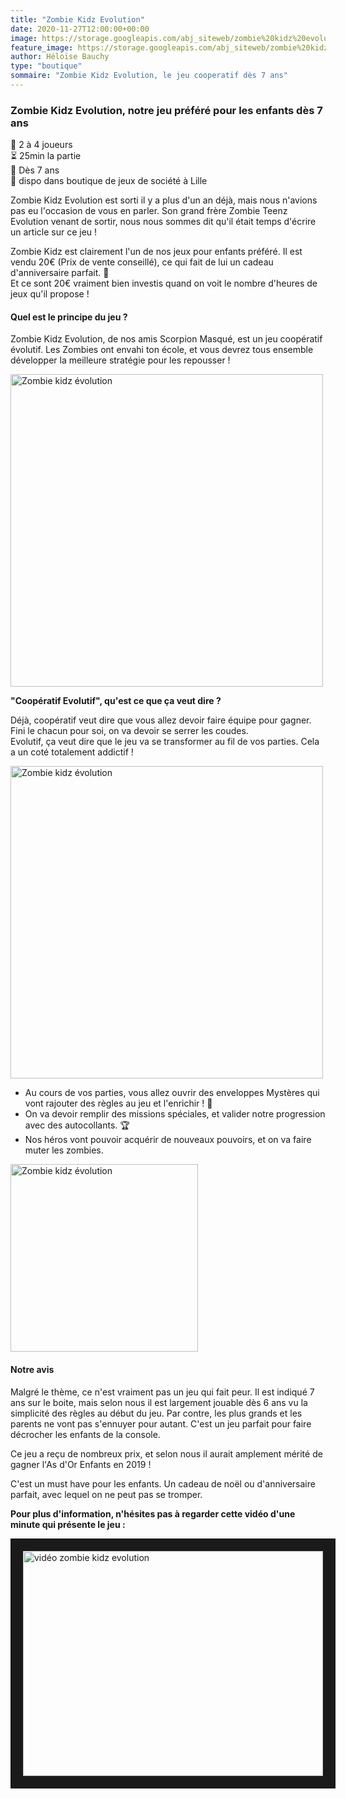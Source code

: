 ```yaml
---
title: "Zombie Kidz Evolution"
date: 2020-11-27T12:00:00+00:00
image: https://storage.googleapis.com/abj_siteweb/zombie%20kidz%20evolution/zombiekids.png
feature_image: https://storage.googleapis.com/abj_siteweb/zombie%20kidz%20evolution/05_lifestyle.jpg
author: Héloïse Bauchy
type: "boutique"
sommaire: "Zombie Kidz Evolution, le jeu cooperatif dès 7 ans"
---
```

### Zombie Kidz Evolution, notre jeu préféré pour les enfants dès 7 ans

:busts_in_silhouette:  2 à 4 joueurs <br>
:hourglass_flowing_sand: 25min la partie <br>
:birthday: Dès 7 ans <br>
:game_die: dispo dans boutique de jeux de société à Lille <br>

Zombie Kidz Evolution est sorti il y a plus d'un an déjà, mais nous n'avions pas eu l'occasion de vous en parler. Son grand frère Zombie Teenz Evolution venant de sortir, nous nous sommes dit qu'il était temps d'écrire un article sur ce jeu !

Zombie Kidz est clairement l'un de nos jeux pour enfants préféré. Il est vendu 20€ (Prix de vente conseillé), ce qui fait de lui un cadeau d'anniversaire parfait. :gift: <br>
Et ce sont 20€ vraiment bien investis quand on voit le nombre d'heures de jeux qu'il propose !

#### Quel est le principe du jeu ?

Zombie Kidz Evolution, de nos amis Scorpion Masqué, est un jeu coopératif évolutif. Les Zombies ont envahi ton école, et vous devrez tous ensemble développer la meilleure stratégie pour les repousser !

<img src="https://storage.googleapis.com/abj_siteweb/zombie%20kidz%20evolution/ZombieKidz_setup01_PRINT.jpg" alt="Zombie kidz évolution" width="500"/>

**"Coopératif Evolutif", qu'est ce que ça veut dire ?**

Déjà, coopératif veut dire que vous allez devoir faire équipe pour gagner. Fini le chacun pour soi, on va devoir se serrer les coudes. <br>
Evolutif, ça veut dire que le jeu va se transformer au fil de vos parties. Cela a un coté totalement addictif !

<img src="https://storage.googleapis.com/abj_siteweb/zombie%20kidz%20evolution/06_Lifestyle.jpg" alt="Zombie kidz évolution" width="500"/>

- Au cours de vos parties, vous allez ouvrir des enveloppes Mystères qui vont rajouter des règles au jeu et l'enrichir ! :email:
- On va devoir remplir des missions spéciales, et valider notre progression avec des autocollants. :trophy:
- Nos héros vont pouvoir acquérir de nouveaux pouvoirs, et on va faire muter les zombies.

<img src="https://storage.googleapis.com/abj_siteweb/zombie%20kidz%20evolution/04_ZKE_Socials_Reveal_03.jpg" alt="Zombie kidz évolution" width="300"/>

#### Notre avis

Malgré le thème, ce n'est vraiment pas un jeu qui fait peur. Il est indiqué 7 ans sur le boite, mais selon nous il est largement jouable dès 6 ans vu la simplicité des règles au début du jeu.
Par contre, les plus grands et les parents ne vont pas s'ennuyer pour autant.
C'est un jeu parfait pour faire décrocher les enfants de la console.

Ce jeu a reçu de nombreux prix, et selon nous il aurait amplement mérité de gagner l'As d'Or Enfants en 2019 !

C'est un must have pour les enfants. Un cadeau de noël ou d'anniversaire parfait, avec lequel on ne peut pas se tromper.

**Pour plus d'information, n'hésites pas à regarder cette vidéo d'une minute qui présente le jeu :**

<a href="http://www.youtube.com/watch?feature=player_embedded&v=58M9MFrQtn8
" target="_blank"><img src="http://img.youtube.com/vi/58M9MFrQtn8/0.jpg"
alt="vidéo zombie kidz evolution" width="480" height="360" border="20" /></a>
